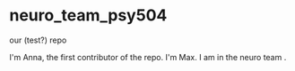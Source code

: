 # neuro_team_psy504
our (test?) repo

I'm Anna, the first contributor of the repo.
I'm Max. I am in the neuro team .

